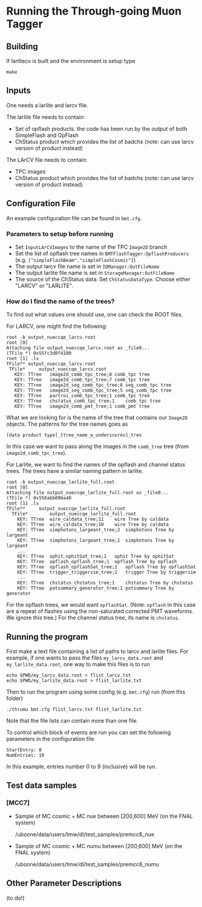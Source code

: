 # Running the Through-going Muon Tagger

## Building

If larlitecv is built and the environment is setup type

    make

## Inputs

One needs a larlite and larcv file.

The larlite file needs to contain:

  * Set of opflash products. the code has been run by the output of both SimpleFlash and OpFlash
  * ChStatus product which provides the list of badchs (note: can use larcv version of product instead)

The LArCV file needs to contain:

  * TPC images
  * ChStatus product which provides the list of badchs (note: can use larcv version of product instead)

## Configuration File

An example configuration file can be found in `bmt.cfg`.

### Parameters to setup before running

  * Set `InputLArCVImages` to the name of the TPC `Image2D` branch
  * Set the list of opflash tree names in `BMTFlashTagger:OpflashProducers` (e.g. `["simpleFlashBeam","simpleFlashCosmic"]`)
  * The output larcv file name is set in `IOManager:OutFileName`
  * The output larlite file name is set in `StorageManager:OutFileName`
  * The source of the ChStatus data. Set `ChStatusDataType`. Choose either "LARCV" or "LARLITE".

### How do I find the name of the trees?

To find out what values one should use, one can check the ROOT files.

For LARCV, one might find the following:

    root -b output_nueccqe_larcv.root 
    root [0]
    Attaching file output_nueccqe_larcv.root as _file0...
    (TFile *) 0x55fc3d0f4100
    root [1] .ls
    TFile**	output_nueccqe_larcv.root	
     TFile*		output_nueccqe_larcv.root	
       KEY: TTree	image2d_comb_tpc_tree;8	comb_tpc tree
       KEY: TTree	image2d_comb_tpc_tree;7	comb_tpc tree
       KEY: TTree	image2d_seg_comb_tpc_tree;6	seg_comb_tpc tree
       KEY: TTree	image2d_seg_comb_tpc_tree;5	seg_comb_tpc tree
       KEY: TTree	partroi_comb_tpc_tree;1	comb_tpc tree
       KEY: TTree	chstatus_comb_tpc_tree;1	comb_tpc tree
       KEY: TTree	image2d_comb_pmt_tree;1	comb_pmt tree


What we are looking for is the name of the tree that contains our `Image2D` objects.  The patterns for the tree names goes as

    [data product type]_[tree_name_w_underscores]_tree
    
In this case we want to pass along the images in the `comb_tree` tree (from `image2d_comb_tpc_tree`).

For Larlite, we want to find the names of the opflash and channel status trees.  The trees have a similar naming pattern in larlite.

    root -b output_nueccqe_larlite_full.root 
    root [0] 
    Attaching file output_nueccqe_larlite_full.root as _file0...
    (TFile *) 0x556abb096a40
    root [1] .ls
    TFile**		output_nueccqe_larlite_full.root	
      TFile*		output_nueccqe_larlite_full.root	
        KEY: TTree	wire_caldata_tree;11	wire Tree by caldata
        KEY: TTree	wire_caldata_tree;10	wire Tree by caldata
        KEY: TTree	simphotons_largeant_tree;2	simphotons Tree by largeant
        KEY: TTree	simphotons_largeant_tree;1	simphotons Tree by largeant
        ...
        KEY: TTree	ophit_ophitSat_tree;1	ophit Tree by ophitSat
        KEY: TTree	opflash_opflash_tree;1	opflash Tree by opflash
        KEY: TTree	opflash_opflashSat_tree;1	opflash Tree by opflashSat
        KEY: TTree	trigger_triggersim_tree;1	trigger Tree by triggersim
        ...
        KEY: TTree	chstatus_chstatus_tree;1	chstatus Tree by chstatus
        KEY: TTree	potsummary_generator_tree;1	potsummary Tree by generator

For the opflash trees, we would want `opflashSat`. (Note: `opflash` in this case are a repeat of flashes using the non-saturated corrected PMT waveforms. We ignore this tree.) For the channel status tree, its name is `chstatus`.


## Running the program

First make a text file containing a list of paths to larcv and larlite files.
For example, if one wants to pass the files `my_larcv_data.root` and `my_larlite_data.root`, one way to make this files is to run

    echo $PWD/my_larcv_data.root > flist_larcv.txt
    echo $PWD/my_larlite_data.root > flist_larlite.txt

Then to run the program using some config (e.g. `bmt.cfg`) run (from this folder)

    ./thrumu bmt.cfg flist_larcv.txt flist_larlite.txt


Note that the file lists can contain more than one file.

To control which block of events are run you can set the following parameters in the configuration file

    StartEntry: 0
    NumEntries: 10

In this example, entries number 0 to 9 (inclusive) will be run.

## Test data samples

### [MCC7]

  * Sample of MC cosmic + MC nue between [200,600] MeV (on the FNAL system)

      /uboone/data/users/tmw/dl/test_samples/premcc8_nue

  * Sample of MC cosmic + MC numu between [200,600] MeV (on the FNAL system)

      /uboone/data/users/tmw/dl/test_samples/premcc8_numu

## Other Parameter Descriptions

(to do!)

